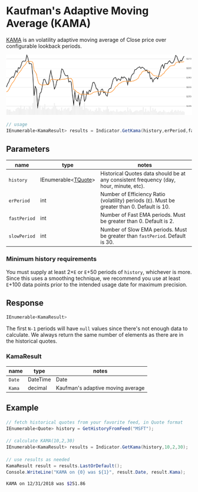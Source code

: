 ﻿# Kaufman's Adaptive Moving Average (KAMA)

[KAMA](https://school.stockcharts.com/doku.php?id=technical_indicators:kaufman_s_adaptive_moving_average) is an volatility adaptive moving average of Close price over configurable lookback periods.

![image](chart.png)

```csharp
// usage
IEnumerable<KamaResult> results = Indicator.GetKama(history,erPeriod,fastPeriod,slowPeriod);  
```

## Parameters

| name | type | notes
| -- |-- |--
| `history` | IEnumerable\<[TQuote](../../docs/GUIDE.md#quote)\> | Historical Quotes data should be at any consistent frequency (day, hour, minute, etc).
| `erPeriod` | int | Number of Efficiency Ratio (volatility) periods (`E`).  Must be greater than 0.  Default is 10.
| `fastPeriod` | int | Number of Fast EMA periods.  Must be greater than 0.  Default is 2.
| `slowPeriod` | int | Number of Slow EMA periods.  Must be greater than `fastPeriod`.  Default is 30.

### Minimum history requirements

You must supply at least 2×`E` or `E`+50 periods of `history`, whichever is more.  Since this uses a smoothing technique, we recommend you use at least `E`+100 data points prior to the intended usage date for maximum precision.

## Response

```csharp
IEnumerable<KamaResult>
```

The first `N-1` periods will have `null` values since there's not enough data to calculate.  We always return the same number of elements as there are in the historical quotes.

### KamaResult

| name | type | notes
| -- |-- |--
| `Date` | DateTime | Date
| `Kama` | decimal | Kaufman's adaptive moving average


## Example

```csharp
// fetch historical quotes from your favorite feed, in Quote format
IEnumerable<Quote> history = GetHistoryFromFeed("MSFT");

// calculate KAMA(10,2,30)
IEnumerable<KamaResult> results = Indicator.GetKama(history,10,2,30);

// use results as needed
KamaResult result = results.LastOrDefault();
Console.WriteLine("KAMA on {0} was ${1}", result.Date, result.Kama);
```

```bash
KAMA on 12/31/2018 was $251.86
```
